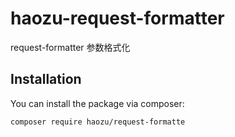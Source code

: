 # haozu-request-formatter
 request-formatter 参数格式化
## Installation

You can install the package via composer:

```bash
composer require haozu/request-formatte
```

